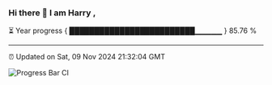 ### Hi there 👋 I am Harry , 

⏳ Year progress { █████████████████████████▁▁▁▁▁ } 85.76 %

---

⏰ Updated on Sat, 09 Nov 2024 21:32:04 GMT

![Progress Bar CI](https://github.com/duykhang68/duykhang68/workflows/Progress%20Bar%20CI/badge.svg)
